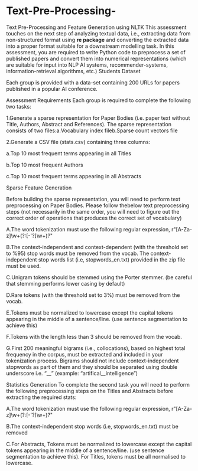 # Text-Pre-Processing-
Text Pre-Processing and Feature Generation using NLTK
This assessment touches on the next step of analyzing textual data, i.e., extracting data from non-structured format using **re package** and converting the extracted data into a proper format suitable for a downstream modelling task. In this assessment, you are required to write Python code to preprocess a set of published  papers  and  convert  them  into  numerical  representations  (which  are  suitable  for  input into NLP AI systems, recommender-systems, information-retrieval algorithms, etc.)
Students Dataset 

Each group is provided with a data-set containing 200 URLs for papers published in a popular AI conference.  

Assessment Requirements
Each group is required to complete the following two tasks:

1.Generate a sparse representation for Paper Bodies (i.e. paper text without Title, Authors, Abstract and References). The sparse representation consists of two files:a.Vocabulary index fileb.Sparse count vectors file

2.Generate  a CSV file (stats.csv) containing three columns:

  a.Top 10 most frequent terms appearing in all Titles
  
  b.Top 10 most frequent Authors
  
  c.Top 10 most frequent terms appearing in all Abstracts
  
Sparse Feature Generation

Before building the sparse representation, you will need to perform text preprocessing on Paper Bodies. Please follow thebelow text preprocessing steps (not necessarily in the same order, you  will  need  to  figure  out  the  correct  order  of  operations  that  produces  the  correct  set  of vocabulary)

A.The word tokenization must use the following regular expression, r"[A-Za-z]\w+(?:[-'?]\w+)?"

B.The context-independent and context-dependent (with the threshold set to %95) stop words must be removed from the vocab. The context-independent stop words list (i.e, stopwords_en.txt) provided in the zip file must be used.

C.Unigram  tokens  should  be  stemmed  using  the  Porter  stemmer.  (be  careful  that stemming performs lower casing by default)

D.Rare tokens (with the threshold set to 3%) must be removed from the vocab.

E.Tokens must be normalized to lowercase except the capital tokens appearing in the middle of a sentence/line. (use sentence segmentation to achieve this)

F.Tokens with the length less than 3 should be removed from the vocab. 

G.First 200 meaningful bigrams  (i.e., collocations), based on highest total frequency in the  corpus, must  be  extracted  and  included  in  your  tokenization  process.  Bigrams should not include context-independent stopwords as part of them and they should be separated using double underscore i.e. “__”  (example: “artifical__intelligence”)

Statistics Generation
To complete the second task you will need to perform the following preprocessing steps on the Titles and Abstracts before extracting the required stats:

A.The  word  tokenization  must  use  the  following  regular  expression,  r"[A-Za-z]\w+(?:[-'?]\w+)?"

B.The context-independent stop words (i.e, stopwords_en.txt) must be removed

C.For Abstracts,  Tokens  must  be  normalized  to  lowercase  except  the  capital  tokens appearing in the middle of a sentence/line. (use sentence segmentation to achieve this). For Titles, tokens must be all normalised to lowercase.
